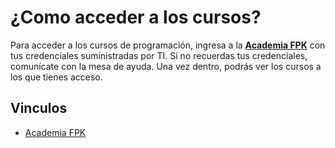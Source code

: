 # ¿Como acceder a los cursos?

Para acceder a los cursos de programación, ingresa a la __[Academia FPK](https://academiafpk.com/)__ con tus credenciales suministradas por TI. Si no recuerdas tus credenciales, comunícate con la mesa de ayuda. Una vez dentro, podrás ver los cursos a los que tienes acceso.

## Vinculos

- [Academia FPK](https://academiafpk.com/)